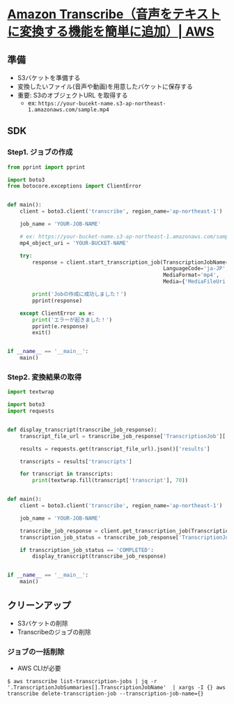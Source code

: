 # [Amazon Transcribe（音声をテキストに変換する機能を簡単に追加）| AWS](https://aws.amazon.com/jp/transcribe/?c=ml&sec=srv)

## 準備
- S3バケットを準備する
- 変換したいファイル(音声や動画)を用意したバケットに保存する
- 重要: S3のオブジェクトURL を取得する
  - ex: `https://your-bucekt-name.s3-ap-northeast-1.amazonaws.com/sample.mp4`    

## SDK
### Step1. ジョブの作成
```python
from pprint import pprint

import boto3
from botocore.exceptions import ClientError


def main():
    client = boto3.client('transcribe', region_name='ap-northeast-1')

    job_name = 'YOUR-JOB-NAME'

    # ex: https://your-bucket-name.s3-ap-northeast-1.amazonaws.com/sample.mp4
    mp4_object_uri = 'YOUR-BUCKET-NAME'

    try:
        response = client.start_transcription_job(TranscriptionJobName=job_name,
                                                  LanguageCode='ja-JP',
                                                  MediaFormat='mp4',
                                                  Media={'MediaFileUri': mp4_object_uri})

        print('Jobの作成に成功しました！')
        pprint(response)

    except ClientError as e:
        print('エラーが起きました！')
        pprint(e.response)
        exit()


if __name__ == '__main__':
    main()

```

### Step2. 変換結果の取得
```python
import textwrap

import boto3
import requests


def display_transcript(transcribe_job_response):
    transcript_file_url = transcribe_job_response['TranscriptionJob']['Transcript']['TranscriptFileUri']

    results = requests.get(transcript_file_url).json()['results']

    transcripts = results['transcripts']

    for transcript in transcripts:
        print(textwrap.fill(transcript['transcript'], 70))


def main():
    client = boto3.client('transcribe', region_name='ap-northeast-1')

    job_name = 'YOUR-JOB-NAME'

    transcribe_job_response = client.get_transcription_job(TranscriptionJobName=job_name)
    transcription_job_status = transcribe_job_response['TranscriptionJob']['TranscriptionJobStatus']

    if transcription_job_status == 'COMPLETED':
        display_transcript(transcribe_job_response)


if __name__ == '__main__':
    main()

```

## クリーンアップ
- S3バケットの削除
- Transcribeのジョブの削除


### ジョブの一括削除
- AWS CLIが必要
```
$ aws transcribe list-transcription-jobs | jq -r '.TranscriptionJobSummaries[].TranscriptionJobName'  | xargs -I {} aws transcribe delete-transcription-job --transcription-job-name={}
```
